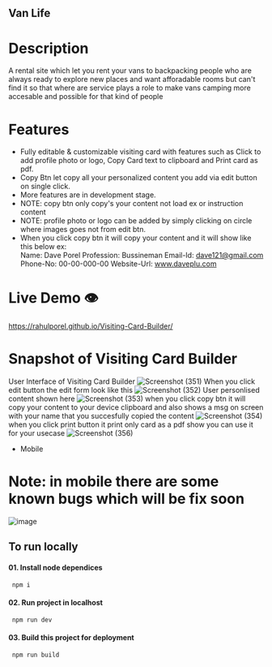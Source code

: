 ## Van Life

# Description

A rental site which let you rent your vans to backpacking people who are always ready to explore new places and want afforadable rooms but can't find it so that where are service plays a role to make vans camping more accesable and possible for that kind of people

# Features

- Fully editable & customizable visiting card with features such as
  Click to add profile photo or logo, Copy Card text to clipboard and Print card as pdf.
- Copy Btn let copy all your personalized content you add via edit button on single click.
- More features are in development stage.
- NOTE: copy btn only copy's your content not load ex or instruction content
- NOTE: profile photo or logo can be added by simply clicking on circle where images goes not from edit btn.
- When you click copy btn it will copy your content and it will show like this below ex:  
  Name: Dave Porel
  Profession: Bussineman
  Email-Id: dave121@gmail.com
  Phone-No: 00-00-000-00
  Website-Url: www.daveplu.com

# Live Demo 👁️

https://rahulporel.github.io/Visiting-Card-Builder/

# Snapshot of Visiting Card Builder

User Interface of Visiting Card Builder
![Screenshot (351)](https://github.com/RahulPorel/Visiting-Card-Builder/assets/98636266/c2b736b1-fae6-4bdb-9c9d-cab09a38a2f5)
When you click edit button the edit form look like this
![Screenshot (352)](https://github.com/RahulPorel/Visiting-Card-Builder/assets/98636266/e3cb7225-11b4-433a-8be4-4c03d7a8b8b2)
User personlised content shown here
![Screenshot (353)](https://github.com/RahulPorel/Visiting-Card-Builder/assets/98636266/a88bd7f9-4afb-40b8-a634-3772da4d1a6e)
when you click copy btn it will copy your content to your device clipboard and also shows a msg on screen with your name that you succesfully copied the content
![Screenshot (354)](https://github.com/RahulPorel/Visiting-Card-Builder/assets/98636266/29ed8dbd-c919-4c3e-937b-1e870079f991)
when you click print button it print only card as a pdf show you can use it for your usecase
![Screenshot (356)](https://github.com/RahulPorel/Visiting-Card-Builder/assets/98636266/892f78b3-eff2-420d-94d2-30d6cee94ff7)

- Mobile

# Note: in mobile there are some known bugs which will be fix soon

![image](https://github.com/RahulPorel/Visiting-Card-Builder/assets/98636266/5d5c21b4-c5de-4e48-9e8f-d0e5648900ce)

## To run locally

#### 01. Install node dependices

```npm
 npm i
```

#### 02. Run project in localhost

```npm
 npm run dev
```

#### 03. Build this project for deployment

```npm
 npm run build
```
